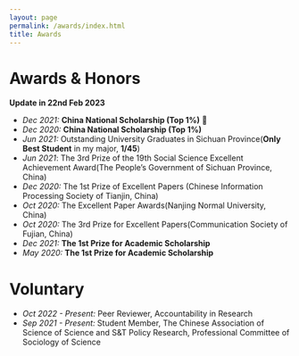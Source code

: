 ```yaml
---
layout: page
permalink: /awards/index.html
title: Awards
---
```


# Awards & Honors

**Update in 22nd Feb 2023**

- *Dec 2021:* **China National Scholarship (Top 1%)** 🎉
- *Dec 2020:* **China National Scholarship (Top 1%)** 
- *Jun 2021:* Outstanding University Graduates in Sichuan Province(**Only Best Student** in my major, **1/45**)
- *Jun 2021*: The 3rd Prize of the 19th Social Science Excellent Achievement Award(The People’s Government of Sichuan Province, China)
- *Dec 2020:* The 1st Prize of Excellent Papers (Chinese Information Processing Society of Tianjin, China)
- *Oct 2020:* The Excellent Paper Awards(Nanjing Normal University, China)  
- *Oct 2020:* The 3rd Prize for Excellent Papers(Communication Society of Fujian, China)
- *Dec 2021:* **The 1st Prize for Academic Scholarship** 
- *May 2020:* **The 1st Prize for Academic Scholarship** 


# Voluntary

- *Oct 2022 - Present:* Peer Reviewer, Accountability in Research
- *Sep 2021 - Present:* Student Member, The Chinese Association of Science of Science and S&T Policy Research, Professional Committee of Sociology of Science 
